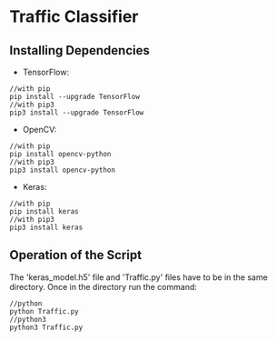 # Traffic Classifier

## Installing Dependencies

* TensorFlow:
```
//with pip
pip install --upgrade TensorFlow
//with pip3
pip3 install --upgrade TensorFlow
```
* OpenCV:
```
//with pip
pip install opencv-python
//with pip3
pip3 install opencv-python
```
* Keras:
```
//with pip
pip install keras
//with pip3
pip3 install keras
```
## Operation of the Script
The 'keras_model.h5' file and 'Traffic.py' files have to be in the same directory. Once in the directory run the command:
```
//python
python Traffic.py
//python3
python3 Traffic.py
```

